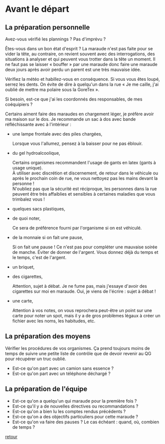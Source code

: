 # Avant le départ

## La préparation personnelle

Avez-vous vérifié les plannings ? Pas d'imprévu ?

Êtes-vous dans un bon état d'esprit ?
La maraude n'est pas faite pour se vider la tête, au contraire, on revient souvent avec des interrogations, des situations à analyser et qui peuvent vous trotter dans la tête un moment.
Il ne faut pas se laisser « bouffer » par une maraude donc faire une maraude deux jours après avoir perdu un parent est une très mauvaise idée.

Vérifiez la météo et habillez-vous en conséquence.
Si vous vous êtes loupé, serrez les dents.
On évite de dire à quelqu'un dans la rue « Je me caille, j'ai oublié de mettre ma polaire sous la GoreTex ».

Si besoin, est-ce que j'ai les coordonnés des responsables, de mes coéquipiers ?

Certains aiment faire des maraudes en chargement léger, je préfère avoir ma maison sur le dos.
Je recommande un sac à dos avec bande réfléchissante avec à l'intérieur :

- une lampe frontale avec des piles chargées,

  Lorsque vous l'allumez, pensez à la baisser pour ne pas éblouir.

- du gel hydroalcoolique,

  Certains organismes recommandent l'usage de gants en latex (gants à usage unique).  
  À utiliser avec discrétion et discernement, de retour dans le véhicule ou après le prochain coin de rue, ne vous nettoyez pas les mains devant la personne !  
  N'oubliez pas que la sécurité est réciproque, les personnes dans la rue peuvent être très affaiblies et sensibles à certaines maladies que vous trimbalez vous !

- quelques sacs plastiques,

- de quoi noter,

  Ce sera de préférence fourni par l'organisme si on est véhiculé.

- de la monnaie si on fait une pause,

  Si on fait une pause ! Ce n'est pas pour compléter une mauvaise soirée de manche. Éviter de donner de l'argent. Vous donnez déjà du temps et le temps, c'est de l'argent.

- un briquet,

- des cigarettes,

  Attention, sujet à débat. Je ne fume pas, mais j'essaye d'avoir des cigarettes sur moi en maraude. Oui, je viens de l'écrire : sujet à débat !

- une carte,

  Attention à vos notes, on vous reprochera peut-être un point sur une carte pour noter un spot, mais il y a de gros problèmes légaux à créer un fichier avec les noms, les habitudes, etc.

## La préparation des moyens

Vérifier les procédures de vos organismes. Ça prend toujours moins de temps de suivre une petite liste de contrôle que de devoir revenir au QG pour récupérer un truc oublié.

- Est-ce qu'on part avec un camion sans essence ?
- Est-ce qu'on part avec un téléphone déchargé ?

## La préparation de l'équipe

- Est-ce qu'on a quelqu'un qui maraude pour la première fois ?
- Est-ce qu'il y a de nouvelles directives ou recommandations ?
- Est-ce qu'on a bien lu les comptes rendus précédents ?
- Est-ce qu'on a des objectifs particuliers pour cette maraude ?
- Est-ce qu'on va faire des pauses ? Le cas échéant : quand, où, combien de temps ?

[retour](./index.html)
